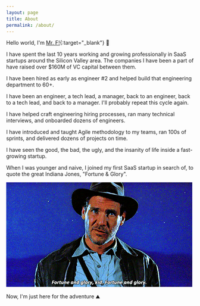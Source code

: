 ```yaml
---
layout: page
title: About
permalink: /about/
---
```

Hello world, I'm [Mr. F!](https://www.youtube.com/watch?v=HVIdy9_wqQw){:target="_blank"} :wave:

I have spent the last 10 years working and growing professionally in SaaS startups around the Silicon Valley area. The companies I have been a part of have raised over $160M of VC capital between them.

I have been hired as early as engineer #2 and helped build that engineering department to 60+.

I have been an engineer, a tech lead, a manager, back to an engineer, back to a tech lead, and back to a manager. I'll probably repeat this cycle again.

I have helped craft engineering hiring processes, ran many technical interviews, and onboarded dozens of engineers.

I have introduced and taught Agile methodology to my teams, ran 100s of sprints, and delivered dozens of projects on time.

I have seen the good, the bad, the ugly, and the insanity of life inside a fast-growing startup.

When I was younger and naive, I joined my first SaaS startup in search of, to quote the great Indiana Jones, "Fortune & Glory".

![Fortune & Glory](/images/indyj-f&g.gif)

Now, I'm just here for the adventure :mountain:

